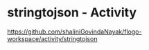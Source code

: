 
# 	stringtojson - Activity


https://github.com/shaliniGovindaNayak/flogo-workspace/activity/stringtojson


